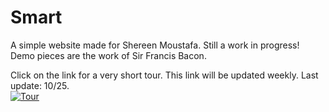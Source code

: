 # Smart

A simple website made for Shereen Moustafa. Still a work in progress!
Demo pieces are the work of Sir Francis Bacon.

Click on the link for a very short tour. This link will be updated weekly. Last update: 10/25.
<br>
[![Tour](https://i.ytimg.com/an_webp/5XrBne17Dm4/mqdefault_6s.webp?du=3000&sqp=CLTq4qkG&rs=AOn4CLDL1dWe3ju3e6l7odSJGRiG-SYjRQ)](https://youtu.be/5XrBne17Dm4?si=EQWj6n1GhQ9RzXQV "Shereen Moustafa Websiste")
